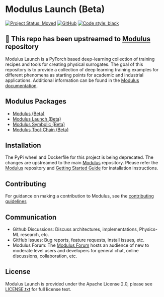 # Modulus Launch (Beta)
<!-- markdownlint-disable -->
[![Project Status: Moved](https://www.repostatus.org/badges/latest/moved.svg)](https://www.repostatus.org/#moved)
[![GitHub](https://img.shields.io/github/license/NVIDIA/modulus-launch)](https://github.com/NVIDIA/modulus-launch/blob/master/LICENSE.txt)
[![Code style: black](https://img.shields.io/badge/code%20style-black-000000.svg)](https://github.com/psf/black)

## :rotating_light: This repo has been upstreamed to [Modulus](https://github.com/NVIDIA/modulus) repository
<!-- markdownlint-enable -->

Modulus Launch is a PyTorch based deep-learning collection of training recipes and tools
for creating physical surrogates.
The goal of this repository is to provide a collection of deep learning training
examples for different phenomena as starting points for academic and industrial applications.
Additional information can be found in the [Modulus documentation](https://docs.nvidia.com/modulus/index.html#launch).

## Modulus Packages

- [Modulus (Beta)](https://github.com/NVIDIA/modulus)
- [Modulus Launch (Beta)](https://github.com/NVIDIA/modulus-launch)
- [Modulus Symbolic (Beta)](https://github.com/NVIDIA/modulus-sym)
- [Modulus Tool-Chain (Beta)](https://github.com/NVIDIA/modulus-toolchain)

## Installation

The PyPi wheel and Dockerfile for this project is being deprecated. The changes
are upstreamed to the main [Modulus](https://github.com/NVIDIA/modulus) repository.
Please refer the [Modulus](https://github.com/NVIDIA/modulus) repository and
[Getting Started Guide](https://docs.nvidia.com/deeplearning/modulus/getting-started/index.html)
for installation instructions.

## Contributing

For guidance on making a contribution to Modulus, see the [contributing guidelines](https://github.com/NVIDIA/modulus-launch/blob/main/CONTRIBUTING.md)

## Communication

- Github Discussions: Discuss architectures, implementations, Physics-ML research, etc.
- GitHub Issues: Bug reports, feature requests, install issues, etc.
- Modulus Forum: The [Modulus Forum](https://forums.developer.nvidia.com/c/physics-simulation/modulus-physics-ml-model-framework)
hosts an audience of new to moderate level users and developers for general chat, online
discussions, collaboration, etc.

## License

Modulus Launch is provided under the Apache License 2.0, please see
[LICENSE.txt](./LICENSE.txt) for full license text.
